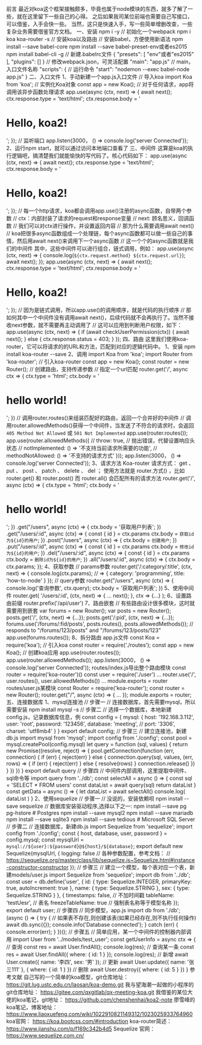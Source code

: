 前言
最近对koa这个框架接触颇多，毕竟也属于node模块的东西，就多了解了一些，就在这里留下一些自己的心得。
之后如果我司某位前端也需要自己写接口，可以借鉴，入手会快一些。
当然，这只是快速入手，写一些简单增删改查，一些复杂业务需要借鉴官方文档。
一、安装
npm i -y // 初始化一个webpack
npm i koa koa-router -s // 安装koa以及路由
// 安装babel，方便使用新语法
npm install --save babel-core
npm install --save babel-preset-env或者es2015
npm install babel-cli -g
// 新建.babelrc文件
{
    "presets": [
     "env"或者"es2015"
    ],
    "plugins": []
}
// 修改webpack.json，可灵活配置
"main": "app.js" // main，入口文件名称
"scripts": { // 运行命令
    "start": "nodemon --exec babel-node app.js"
}
二、入口文件
1、手动新建一个app.js入口文件
// 导入koa
import Koa from 'koa';
// 实例化Koa对象
const app = new Koa();
// 对于任何请求，app将调用该异步函数处理请求
app.use(async (ctx, next) => {
    await next();
    ctx.response.type = 'text/html';
    ctx.response.body = '<h1>Hello, koa2!</h1>';
});
// 监听端口
app.listen(3000， () => console.log('server Connected'));
2、运行npm start，就可以通过访问本地端口查看了
三、中间件
这算是koa的执行逻辑吧，搞清楚我们就能愉快的写代码了。核心代码如下：
app.use(async (ctx, next) => {
    await next();
    ctx.response.type = 'text/html';
    ctx.response.body = '<h1>Hello, koa2!</h1>';
});
// 每一个http请求，koa都会调用app.use()注册的async函数，自带两个参数
// ctx：内部封装了请求的request和response变量
// next: 顾名思义，回调函数
// 我们可以对ctx进行操作，并设置返回内容
// 那为什么需要调用await next()
// koa把很多async函数组成一个处理链，每个async函数都可以做一些自己的事情，然后用await next()来调用下一个async函数
// 这一个个的async函数就是我们的中间件
其中，这些中间件可以进行组合，链式调用，例如：
app.use(async (ctx, next) => {
    console.log(`${ctx.request.method} ${ctx.request.url}`);
    await next();
});
app.use(async (ctx, next) => {
    await next();
    ctx.response.type = 'text/html';
    ctx.response.body = '<h1>Hello, koa2!</h1>';
});
// 因为是链式调用，所以app.use()的调用顺序，就是代码的执行顺序
// 那如何其中一个中间件没有调用await next()，后续代码就不会再执行了。当然不接收next参数，就不需要再主动调用了
// 这可以应用到判断用户权限，如下：
app.use(async (ctx, next) => {
    if (await checkUserPermission(ctx)) {
        await next();
    } else {
        ctx.response.status = 403;
    }
});
四、路由
这里我们使用koa-router，它可以将请求的的URL和方法，匹配到对应的逻辑代码中。
1、安装
npm install koa-router --save
2、调用
import Koa from 'koa';
import Router from 'koa-router'; // 引入koa-router
const app = new Koa();
const router = new Router(); // 创建路由，支持传递参数
// 指定一个url匹配
router.get('/', async ctx => {
    ctx.type = 'html';
    ctx.body = '<h1>hello world!</h1>';
})
// 调用router.routes()来组装匹配好的路由，返回一个合并好的中间件
// 调用router.allowedMethods()获得一个中间件，当发送了不符合的请求时，会返回 `405 Method Not Allowed` 或 `501 Not Implemented`
app.use(router.routes());
app.use(router.allowedMethods({ 
    // throw: true, // 抛出错误，代替设置响应头状态
    // notImplemented: () => '不支持当前请求所需要的功能',
    // methodNotAllowed: () => '不支持的请求方式'
}));
app.listen(3000， () => console.log('server Connected'));
3、请求方法
Koa-router 请求方式： get 、 put 、 post 、 patch 、 delete 、 del ；
使用方法就是 router.方式() ，比如 router.get() 和 router.post()
而 router.all() 会匹配所有的请求方法
router.get('/', async (ctx) => {
    ctx.type = 'html';
    ctx.body = '<h1>hello world!</h1>';
})
    .get("/users", async (ctx) => {
        ctx.body = '获取用户列表';
    })
    .get("/users/:id", async (ctx) => {
        const { id } = ctx.params
        ctx.body = `获取id为${id}的用户`;
    })
    .post("/users", async (ctx) => {
        ctx.body = `创建用户`;
    })
    .put("/users/:id", async (ctx) => {
        const { id } = ctx.params
        ctx.body = `修改id为${id}的用户`;
    })
    .del("/users/:id", async (ctx) => {
        const { id } = ctx.params
        ctx.body = `删除id为${id}的用户`;
    })
    .all("/users/:id", async (ctx) => {
        ctx.body = ctx.params;
    });
4、获取参数
// params参数
router.get('/:category/:title', (ctx, next) => {
  console.log(ctx.params);
  // => { category: 'programming', title: 'how-to-node' }
});
// query参数
router.get("/users", async (ctx) => {
    console.log('查询参数', ctx.query);
    ctx.body = '获取用户列表';
})
5、使用中间件
router.get(
  '/users/:id',
  (ctx, next) => {
    ...
    next();
  },
  ctx => {...}
);
6、设置路由前缀
router.prefix('/api/user')
7、路由嵌套
// 有些路由设计很多模块，这时就需要用到嵌套
var forums = new Router();
var posts = new Router();
posts.get('/', (ctx, next) => {...});
posts.get('/:pid', (ctx, next) => {...});
forums.use('/forums/:fid/posts', posts.routes(), posts.allowedMethods());
// responds to "/forums/123/posts" and "/forums/123/posts/123"
app.use(forums.routes());
8、拆分路由
app.js文件
const Koa = require('koa'); // 引入koa
const router = require('./routes');
const app = new Koa(); // 创建koa应用
app.use(router.routes());
app.use(router.allowedMethods());
app.listen(3000， () => console.log('server Connected'));
routes/index.js导出整个路由模块
const router = require('koa-router')()
const user = require('./user')
...
router.use('/', user.routes(), user.allowedMethods())
...
module.exports = router
routes/user.js某模块
const Router = require('koa-router');
const router = new Router();
router.get("/", async (ctx) => {
    ...
});
module.exports = router;
五、连接数据库
1、mysql连接池
// 步骤一
// 连接数据库，首先需要mysql，所以需要安装
npm install mysql -s
// 步骤二
// 选择一个数据库，本地新建config.js，记录数据库信息，例
const config = {
    mysql: {
        host: '192.168.3.112',
        user: 'root',
        password: '123456',
        database: 'meeting',
        // port: '3306',
        charset: 'utf8mb4'
    }
}
export default config;
// 步骤三
// 建立连接池，新建db.js
import mysql from 'mysql';
import config from './config';
const pool = mysql.createPool(config.mysql)
let query = function (sql, values) {
    return new Promise((resolve, reject) => {
        pool.getConnection(function (err, connection) {
            if (err) {
                reject(err)
            } else {
                connection.query(sql, values, (err, rows) => {
                    if (err) {
                        reject(err)
                    } else {
                        resolve(rows)
                    }
                    connection.release()
                })
            }
        })
    })
}
export default query
// 步骤四
// 中间件内部调用，这里提取中间件、sql命令等
import query from '../db';
const selectAll = async () => {
  const sql = 'SELECT * FROM users'
  const dataList = await query(sql)
  return dataList
}
const getData = async () => {
  let dataList = await selectAll()
  console.log( dataList )
}
2、使用sequelize
// 步骤一
// 没说的，安装依赖呗
npm install --save sequelize
// 数据库安装驱动程序,选择以下之一:
npm install --save pg pg-hstore # Postgres
npm install --save mysql2
npm install --save mariadb
npm install --save sqlite3
npm install --save tedious # Microsoft SQL Server
// 步骤二
// 连接数据库，新建db.js
import Sequelize from 'sequelize';
import config from './config';
const { host, database, user, password } = config.mysql;
const mysqlUrl = `mysql://${user}:${password}@${host}/${database}`;
export default new Sequelize(mysqlUrl, {
    logging: false
    // 各种参数配置，参考文档：
    // https://sequelize.org/master/class/lib/sequelize.js~Sequelize.html#instance-constructor-constructor
});
// 步骤三
// 建立一个模型，每个表对应一个表，新建models/user.js
import Sequelize from 'sequelize';
import db from '../db';
const user = db.define('user', {
    id: { type: Sequelize.INTEGER, primaryKey: true, autoIncrement: true },
    name: { type: Sequelize.STRING },
    sex: { type: Sequelize.STRING }
}, {
    timestamps: false, // 不加时间戳
    tableName: 'testUesr', // 表名
    freezeTableName: true // 强制表名称等于模型名称
});
export default user;
// 步骤四
// 同步模型，app.js
import db from './db';
(async () => {
    try {
        // 如果表不存在,则创建该表(如果已经存在,则不执行任何操作)
        await db.sync({});
        console.info('Database connected');
    } catch (err) {
        console.error(err);
    }
})();
// 步骤五
// 简单应用，某一个中间件的控制器内部调用
import User from '../models/test_user';
const getUserInfo = async ctx => {
    // 查询
    const res = await User.findAll();
    console.log(res);
    // 查询某一条
    const res = await User.findAll({ where: { id: 1 } });
    console.log(res);
    // 新增
    await User.create({
        name: '李四',
        sex: '男'
    });
    // 更新
    await User.update({
        name: '张三111'
    }, {
        where: { id: 1 }
    })
    // 删除
    await User.destroy({
        where: { id: 5 }
    })
}
参考文献
自己写的一个简单的koa模型，git仓库地址：
https://git.lug.ustc.edu.cn/laosan/koa-demo.git
我与望海潮一起做的小程序的git仓库地址：
https://gitee.com/qxgitlab/qx-meeting-koa.git
我借鉴的某位大佬的koa笔记，git地址：
https://github.com/chenshenhai/koa2-note
廖雪峰的koa笔记，博客地址：
https://www.liaoxuefeng.com/wiki/1022910821149312/1023025933764960
koa官网：
https://koa.bootcss.com/#introduction
koa-router简述：
https://www.jianshu.com/p/f169c342b4d5
Sequelize 官网：
https://www.sequelize.com.cn/
